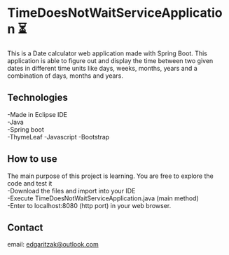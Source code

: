 # TimeDoesNotWaitServiceApplication ⏳
This is a Date calculator web application made with Spring Boot. This application is able to figure out and display the time between two given dates in different time units like days, weeks, months, years and a combination of days, months and years.

## Technologies
-Made in Eclipse IDE</br>
  -Java</br>
  -Spring boot</br>
  -ThymeLeaf
  -Javascript
  -Bootstrap

  ## How to use
The main purpose of this project is learning. You are free to explore the code and test it</br>
  -Download the files and import into your IDE</br>
  -Execute TimeDoesNotWaitServiceApplication.java (main method)</br>
  -Enter to localhost:8080 (http port) in your web browser.

## Contact
email: edgaritzak@outlook.com

